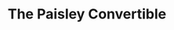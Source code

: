 ---
title: The Paisley Convertible
year: 1968
opening_date: 1968-09-20
closing_date: 1968-09-28
layout: productions
image:
image_caption:
image_credit:
playbill:
category:
Theatre: Theatre Jacksonville
Venue: Little Theatre
cast:
  Amy Rogers: Bonnie Hiltabidle
  Charlie Rogers: Jesse Waller
  Ralph Keppleman: Dick Kerekes
  Meg Tynan: Elise Hallowes
  Sylvia Greer: Jeanne Marie Lee
crew:
  Director: Robert Knowles
  Production Designer:
    - Phil Fitzpatrick
    - John Walker
  Stage Manager: Mary Ellen Calhoun
  Assistant Stage Manager: James Raney
  Lighting:
    - Bill Bacon
    - Joseph Curry Allison II
    - Lois Navarre
    - Ray Navarre
  Sound: Fernando Velandia
  Properties:
    - Katie Raven
    - Judy DeSane
    - Sally Whitehouse
    - Norma Patrick
    - Mary Coyle
    - Janet McCabe
    - Suzanne Lanier
  Set Construction:
    - Katie Raven
    - Mary Ellen Calhoun
    - Suzanne Lanier
    - Ham Waddell
    - Maria Alarcon
    - John Walker
  Publicity:
    - Lois Navarre
    - Richard Laurence Baron
  Make-up: John Walker
external_links:
---